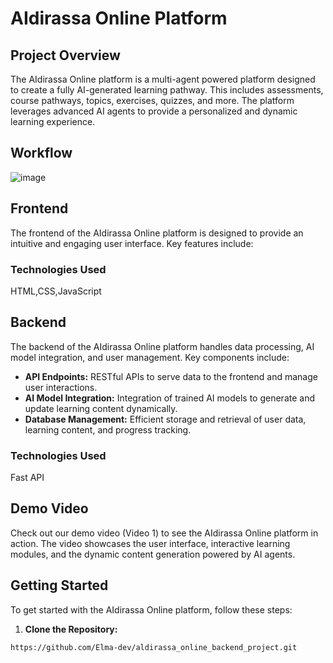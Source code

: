 # AIdirassa Online Platform

## Project Overview

The AIdirassa Online platform is a multi-agent powered platform designed to create a fully AI-generated learning pathway. This includes assessments, course pathways, topics, exercises, quizzes, and more. The platform leverages advanced AI agents to provide a personalized and dynamic learning experience.

## Workflow
![image](https://github.com/user-attachments/assets/7b37a4af-0339-4ed2-b876-7891162ed6b0)

## Frontend

The frontend of the AIdirassa Online platform is designed to provide an intuitive and engaging user interface. Key features include:


### Technologies Used

HTML,CSS,JavaScript

## Backend

The backend of the AIdirassa Online platform handles data processing, AI model integration, and user management. Key components include:

- **API Endpoints:** RESTful APIs to serve data to the frontend and manage user interactions.
- **AI Model Integration:** Integration of trained AI models to generate and update learning content dynamically.
- **Database Management:** Efficient storage and retrieval of user data, learning content, and progress tracking.

### Technologies Used

Fast API

## Demo Video

Check out our demo video (Video 1) to see the AIdirassa Online platform in action. The video showcases the user interface, interactive learning modules, and the dynamic content generation powered by AI agents.

## Getting Started

To get started with the AIdirassa Online platform, follow these steps:


1. **Clone the Repository:**
```bash
https://github.com/Elma-dev/aldirassa_online_backend_project.git
```
